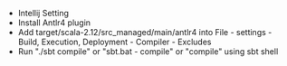 




- Intellij Setting
 - Install Antlr4 plugin
 - Add target/scala-2.12/src_managed/main/antlr4 into File - settings - Build, Execution, Deployment - Compiler - Excludes
 - Run "./sbt compile" or "sbt.bat - compile" or "compile" using sbt shell